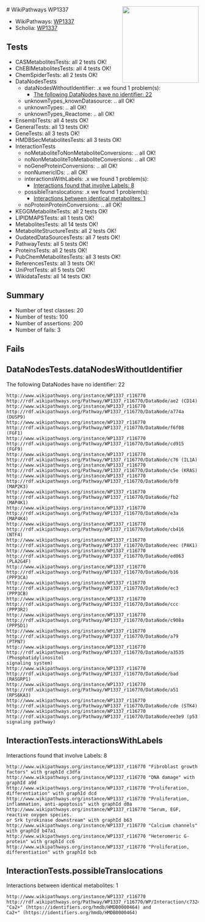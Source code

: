 <img style="float: right; width: 200px" src="https://upload.wikimedia.org/wikipedia/commons/thumb/8/83/Wplogo_with_text_500.png/640px-Wplogo_with_text_500.png" />
# WikiPathways WP1337

* WikiPathways: [WP1337](https://identifiers.org/wikipathways:WP1337)
* Scholia: [WP1337](https://scholia.toolforge.org/wikipathways/WP1337)
## Tests
* CASMetabolitesTests: all 2 tests OK!
* ChEBIMetabolitesTests: all 4 tests OK!
* ChemSpiderTests: all 2 tests OK!
* DataNodesTests
    * dataNodesWithoutIdentifier: .x we found 1 problem(s):
        * [The following DataNodes have no identifier: 22](#8792c4b1)
    * unknownTypes_knownDatasource: .. all OK!
    * unknownTypes: .. all OK!
    * unknownTypes_Reactome: .. all OK!
* EnsemblTests: all 4 tests OK!
* GeneralTests: all 13 tests OK!
* GeneTests: all 3 tests OK!
* HMDBSecMetabolitesTests: all 3 tests OK!
* InteractionTests
    * noMetaboliteToNonMetaboliteConversions: .. all OK!
    * noNonMetaboliteToMetaboliteConversions: .. all OK!
    * noGeneProteinConversions: .. all OK!
    * nonNumericIDs: .. all OK!
    * interactionsWithLabels: .x we found 1 problem(s):
        * [Interactions found that involve Labels: 8](#630d267f)
    * possibleTranslocations: .x we found 1 problem(s):
        * [Interactions between identical metabolites: 1](#d59038c4)
    * noProteinProteinConversions: .. all OK!
* KEGGMetaboliteTests: all 2 tests OK!
* LIPIDMAPSTests: all 1 tests OK!
* MetabolitesTests: all 14 tests OK!
* MetaboliteStructureTests: all 2 tests OK!
* OudatedDataSourcesTests: all 7 tests OK!
* PathwayTests: all 5 tests OK!
* ProteinsTests: all 2 tests OK!
* PubChemMetabolitesTests: all 3 tests OK!
* ReferencesTests: all 3 tests OK!
* UniProtTests: all 5 tests OK!
* WikidataTests: all 14 tests OK!


## Summary

* Number of test classes: 20
* Number of tests: 100
* Number of assertions: 200
* Number of fails: 3

## Fails

<a name="8792c4b1" />

## DataNodesTests.dataNodesWithoutIdentifier

The following DataNodes have no identifier: 22
```
http://www.wikipathways.org/instance/WP1337_r116770 http://rdf.wikipathways.org/Pathway/WP1337_r116770/DataNode/ae2 (CD14)
http://www.wikipathways.org/instance/WP1337_r116770 http://rdf.wikipathways.org/Pathway/WP1337_r116770/DataNode/a774a (DUSP9)
http://www.wikipathways.org/instance/WP1337_r116770 http://rdf.wikipathways.org/Pathway/WP1337_r116770/DataNode/f6f08 (FGF1)
http://www.wikipathways.org/instance/WP1337_r116770 http://rdf.wikipathways.org/Pathway/WP1337_r116770/DataNode/cd915 (FGF9)
http://www.wikipathways.org/instance/WP1337_r116770 http://rdf.wikipathways.org/Pathway/WP1337_r116770/DataNode/c76 (IL1A)
http://www.wikipathways.org/instance/WP1337_r116770 http://rdf.wikipathways.org/Pathway/WP1337_r116770/DataNode/c5e (KRAS)
http://www.wikipathways.org/instance/WP1337_r116770 http://rdf.wikipathways.org/Pathway/WP1337_r116770/DataNode/bf0 (MAP2K3)
http://www.wikipathways.org/instance/WP1337_r116770 http://rdf.wikipathways.org/Pathway/WP1337_r116770/DataNode/fb2 (MAP4K1)
http://www.wikipathways.org/instance/WP1337_r116770 http://rdf.wikipathways.org/Pathway/WP1337_r116770/DataNode/e3a (MAP4K4)
http://www.wikipathways.org/instance/WP1337_r116770 http://rdf.wikipathways.org/Pathway/WP1337_r116770/DataNode/cb416 (NTF4)
http://www.wikipathways.org/instance/WP1337_r116770 http://rdf.wikipathways.org/Pathway/WP1337_r116770/DataNode/eec (PAK1)
http://www.wikipathways.org/instance/WP1337_r116770 http://rdf.wikipathways.org/Pathway/WP1337_r116770/DataNode/ed063 (PLA2G4F)
http://www.wikipathways.org/instance/WP1337_r116770 http://rdf.wikipathways.org/Pathway/WP1337_r116770/DataNode/b16 (PPP3CA)
http://www.wikipathways.org/instance/WP1337_r116770 http://rdf.wikipathways.org/Pathway/WP1337_r116770/DataNode/ec3 (PPP3CB)
http://www.wikipathways.org/instance/WP1337_r116770 http://rdf.wikipathways.org/Pathway/WP1337_r116770/DataNode/ccc (PPP3R2)
http://www.wikipathways.org/instance/WP1337_r116770 http://rdf.wikipathways.org/Pathway/WP1337_r116770/DataNode/c908a (PPP5D1)
http://www.wikipathways.org/instance/WP1337_r116770 http://rdf.wikipathways.org/Pathway/WP1337_r116770/DataNode/a79 (PTPN7)
http://www.wikipathways.org/instance/WP1337_r116770 http://rdf.wikipathways.org/Pathway/WP1337_r116770/DataNode/a3535 (Phosphatidylinositol
signaling system)
http://www.wikipathways.org/instance/WP1337_r116770 http://rdf.wikipathways.org/Pathway/WP1337_r116770/DataNode/bad (RASGRP1)
http://www.wikipathways.org/instance/WP1337_r116770 http://rdf.wikipathways.org/Pathway/WP1337_r116770/DataNode/a51 (RPS6KA3)
http://www.wikipathways.org/instance/WP1337_r116770 http://rdf.wikipathways.org/Pathway/WP1337_r116770/DataNode/cde (STK4)
http://www.wikipathways.org/instance/WP1337_r116770 http://rdf.wikipathways.org/Pathway/WP1337_r116770/DataNode/ee3e9 (p53 signaling pathway)
```

<a name="630d267f" />

## InteractionTests.interactionsWithLabels

Interactions found that involve Labels: 8
```
http://www.wikipathways.org/instance/WP1337_r116770 "Fibroblast growth
factors" with graphId c3dfa
http://www.wikipathways.org/instance/WP1337_r116770 "DNA damage" with graphId a9d
http://www.wikipathways.org/instance/WP1337_r116770 "Proliferation, differentiation" with graphId dcd
http://www.wikipathways.org/instance/WP1337_r116770 "Proliferation, inflammation, anti-apoptosis" with graphId d0a
http://www.wikipathways.org/instance/WP1337_r116770 "Serum, EGF,
reactive oxygen species.
or Srk tyrokinase downstream" with graphId b63
http://www.wikipathways.org/instance/WP1337_r116770 "Calcium channels" with graphId b47a1
http://www.wikipathways.org/instance/WP1337_r116770 "Heteromeric G-protein" with graphId cc6
http://www.wikipathways.org/instance/WP1337_r116770 "Proliferation, differentiation" with graphId bcb
```

<a name="d59038c4" />

## InteractionTests.possibleTranslocations

Interactions between identical metabolites: 1
```
http://www.wikipathways.org/instance/WP1337_r116770 http://rdf.wikipathways.org/Pathway/WP1337_r116770/WP/Interaction/c7324 "Ca2+" (https://identifiers.org/hmdb/HMDB0000464) and 
Ca2+" (https://identifiers.org/hmdb/HMDB0000464)
```

